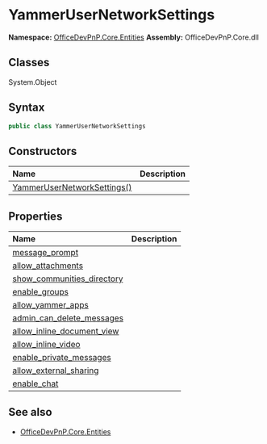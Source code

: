 # YammerUserNetworkSettings

**Namespace:** [OfficeDevPnP.Core.Entities](OfficeDevPnP.Core.Entities.md)
**Assembly:** OfficeDevPnP.Core.dll
## Classes
System.Object
## Syntax
```C#
public class YammerUserNetworkSettings
```
## Constructors
|**Name**|**Description**|
|:-----|:-----|
| [YammerUserNetworkSettings()](YammerUserNetworkSettingsconstructor1details.md) | 
## Properties
|**Name**|**Description**|
|:-----|:-----|
| [message_prompt](YammerUserNetworkSettings.message_prompt.md) | 
| [allow_attachments](YammerUserNetworkSettings.allow_attachments.md) | 
| [show_communities_directory](YammerUserNetworkSettings.show_communities_directory.md) | 
| [enable_groups](YammerUserNetworkSettings.enable_groups.md) | 
| [allow_yammer_apps](YammerUserNetworkSettings.allow_yammer_apps.md) | 
| [admin_can_delete_messages](YammerUserNetworkSettings.admin_can_delete_messages.md) | 
| [allow_inline_document_view](YammerUserNetworkSettings.allow_inline_document_view.md) | 
| [allow_inline_video](YammerUserNetworkSettings.allow_inline_video.md) | 
| [enable_private_messages](YammerUserNetworkSettings.enable_private_messages.md) | 
| [allow_external_sharing](YammerUserNetworkSettings.allow_external_sharing.md) | 
| [enable_chat](YammerUserNetworkSettings.enable_chat.md) | 
## See also
- [OfficeDevPnP.Core.Entities](OfficeDevPnP.Core.Entities.md)
